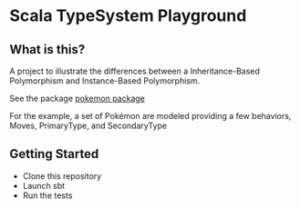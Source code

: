 # Scala TypeSystem Playground

## What is this? 
A project to illustrate the differences between a Inheritance-Based Polymorphism and Instance-Based Polymorphism.

See the package [pokemon package](/src/test/scala/sandbox/pokemon)

For the example, a set of Pokémon are modeled providing a few behaviors, Moves, PrimaryType, and SecondaryType


## Getting Started
- Clone this repository 
- Launch sbt
- Run the tests
